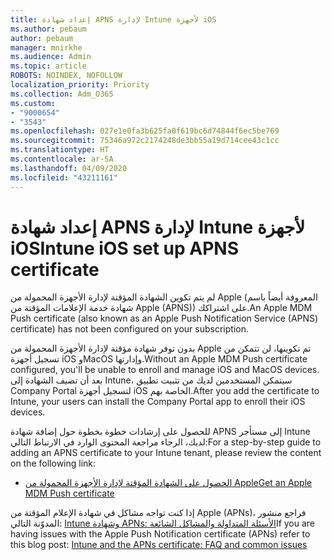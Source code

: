 ```yaml
---
title: إعداد شهادة APNS لإدارة Intune لأجهزة iOS
ms.author: pebaum
author: pebaum
manager: mnirkhe
ms.audience: Admin
ms.topic: article
ROBOTS: NOINDEX, NOFOLLOW
localization_priority: Priority
ms.collection: Adm_O365
ms.custom:
- "9000654"
- "3543"
ms.openlocfilehash: 027e1e0fa3b625fa0f619bc6d74844f6ec5be769
ms.sourcegitcommit: 75346a972c2174248de3bb55a19d714cee43c1cc
ms.translationtype: HT
ms.contentlocale: ar-SA
ms.lasthandoff: 04/09/2020
ms.locfileid: "43211161"
---
```

# <a name="intune-ios-set-up-apns-certificate"></a><span data-ttu-id="a2165-102">إعداد شهادة APNS لإدارة Intune لأجهزة iOS</span><span class="sxs-lookup"><span data-stu-id="a2165-102">Intune iOS set up APNS certificate</span></span>

<span data-ttu-id="a2165-103">لم يتم تكوين الشهادة المؤقتة لإدارة الأجهزة المحمولة من Apple (المعروفة أيضاً باسم شهادة خدمة الإعلامات المؤقتة من Apple (APNS)) على اشتراكك.</span><span class="sxs-lookup"><span data-stu-id="a2165-103">An Apple MDM Push certificate (also known as an Apple Push Notification Service (APNS) certificate) has not been configured on your subscription.</span></span>

<span data-ttu-id="a2165-104">بدون توفر شهادة مؤقتة لإدارة الأجهزة المحمولة من Apple تم تكوينها، لن تتمكن من تسجيل أجهزة iOS وMacOS وإدارتها.</span><span class="sxs-lookup"><span data-stu-id="a2165-104">Without an Apple MDM Push certificate configured, you'll be unable to enroll and manage iOS and MacOS devices.</span></span> <span data-ttu-id="a2165-105">بعد أن تضيف الشهادة إلى Intune، سيتمكن المستخدمين لديك من تثبيت تطبيق Company Portal لتسجيل أجهزة iOS الخاصة بهم.</span><span class="sxs-lookup"><span data-stu-id="a2165-105">After you add the certificate to Intune, your users can install the Company Portal app to enroll their iOS devices.</span></span>

<span data-ttu-id="a2165-106">للحصول على إرشادات خطوة بخطوة حول إضافة شهادة APNS إلى مستأجر Intune لديك، الرجاء مراجعة المحتوى الوارد في الارتباط التالي:</span><span class="sxs-lookup"><span data-stu-id="a2165-106">For a step-by-step guide to adding an APNS certificate to your Intune tenant, please review the content on the following link:</span></span>

- [<span data-ttu-id="a2165-107">الحصول على الشهادة المؤقتة لإدارة الأجهزة المحمولة من Apple</span><span class="sxs-lookup"><span data-stu-id="a2165-107">Get an Apple MDM Push certificate</span></span>](https://docs.microsoft.com/mem/intune/enrollment/apple-mdm-push-certificate-get)

<span data-ttu-id="a2165-108">إذا كنت تواجه مشاكل في شهادة الإعلام المؤقتة من Apple (APNs)، فراجع منشور المدوّنة التالي: [Intune وشهادة APNs: الأسئلة المتداولة والمشاكل الشائعة](https://techcommunity.microsoft.com/t5/Intune-Customer-Success/Intune-and-the-APNs-certificate-FAQ-and-common-issues/ba-p/280121)</span><span class="sxs-lookup"><span data-stu-id="a2165-108">If you are having issues with the Apple Push Notification certificate (APNs) refer to this blog post: [Intune and the APNs certificate: FAQ and common issues](https://techcommunity.microsoft.com/t5/Intune-Customer-Success/Intune-and-the-APNs-certificate-FAQ-and-common-issues/ba-p/280121)</span></span>
